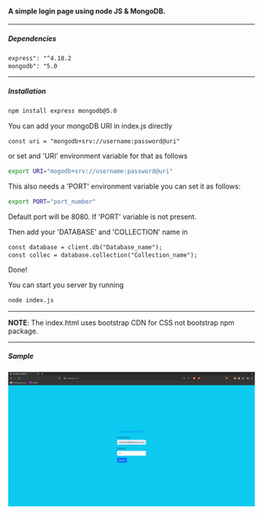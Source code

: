 #### A simple login page using node JS & MongoDB.

<hr>

##### Dependencies

```
express": "^4.18.2
mongodb": "5.0
```

<hr>

##### Installation

```bash
npm install express mongodb@5.0
```

You can add your mongoDB URI in index.js directly

```JS
const uri = "mongodb+srv://username:password@uri"
```

or set and 'URI' environment variable for that as follows

```bash
export URI="mogodb+srv://username:password@uri"
```

This also needs a 'PORT' environment variable you can set it as follows:

```bash
export PORT="port_number"
```

Default port will be 8080. If 'PORT' variable is not present.

Then add your 'DATABASE' and 'COLLECTION' name in

```JS
const database = client.db("Database_name");
const collec = database.collection("Collection_name");
```

Done!

You can start you server by running

```bash
node index.js
```

<hr>

<b>NOTE</b>: The index.html uses bootstrap CDN for CSS not bootstrap npm package.

<hr>

##### Sample

![login successful image](./src/img/login_successful.png)
